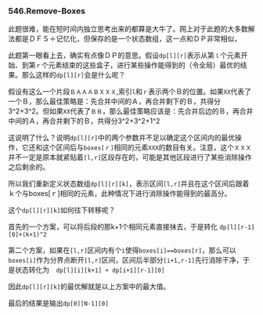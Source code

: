 ### 546.Remove-Boxes

此题很难，能在短时间内独立思考出来的都算是大牛了。网上对于此题的大多数解法都是ＤＦＳ＋记忆化，但保存的是一个状态数组，这一点和ＤＰ非常相似，

此题第一眼看上去，确实有点像ＤＰ的意思。假设```dp[l][r]```表示从第```ｌ```个元素开始、到第```ｒ```个元素结束的这些盒子，进行某些操作能得到的（令全局）最优的结果。那么这样的```dp[l][r]```会是什么呢？

假设有这么一个片段```ＢＡＡＡＢＸＸＸ```,索引```l```和```ｒ```表示两个Ｂ的位置。如果```XX```代表了一个Ｂ，那么最佳策略是：先合并中间的Ａ，再合并剩下的Ｂ，共得分3^2+3^2。但如果```XX```代表了```ＢＢ```，那么最佳策略应该是：先合并后边的Ｂ，再合并中间的Ａ，再合并剩下的Ｂ，共得分3^2+3^2+1^2

这说明了什么？说明```dp[l][r]```中的两个参数并不足以确定这个区间内的最优操作，它还和这个区间后与```boxes[ｒ]```相同的元素```XXX```的数目有关。注意，这个```ＸＸＸ```并不一定是原本就紧贴着```[l,r]```区段存在的，可能是其他区段进行了某些消除操作之后剩余的。

所以我们重新定义状态数组```dp[l][r][k]```，表示区间```[l,r]```并且在这个区间后跟着ｋ个与boxes[ｒ]相同的元素，此种情况下进行消除操作能得到的最高分。

这个```dp[l][r][k]```如何往下转移呢？

首先的一个方案，可以将后段的那k+1个相同元素直接抹去，于是转化 ```dp[l][r-1][0]+(k+1)^2```

第二个方案，如果在```[l,r]```区间内有个```i```使得```boxes[i]==boxes[r]```，那么可以```boxes[i]```作为分界点断开```[l,r]```区间，区间后半部分```[i+1,r-1]```先行消除干净，于是状态转化为　```dp[l][i][k+1] + dp[i+1][r-1][0]```

因此```dp[l][r][k]```的最优解就是以上方案中的最大值。

最后的结果是输出```dp[0][N-1][0]```
